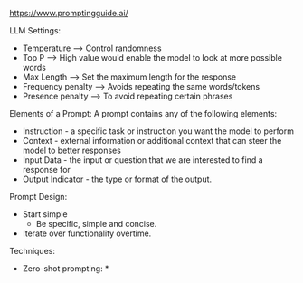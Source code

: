 https://www.promptingguide.ai/


LLM Settings: 

* Temperature --> Control randomness
* Top P --> High value would enable the model to look at more possible words
* Max Length --> Set the maximum length for the response
* Frequency penalty --> Avoids repeating the same words/tokens
* Presence penalty --> To avoid repeating certain phrases

Elements of a Prompt: A prompt contains any of the following elements:

* Instruction - a specific task or instruction you want the model to perform
* Context - external information or additional context that can steer the model to better responses
* Input Data - the input or question that we are interested to find a response for
* Output Indicator - the type or format of the output.

Prompt Design:
* Start simple
	* Be specific, simple and concise. 
* Iterate over functionality overtime.


Techniques:

* Zero-shot prompting:
	* 